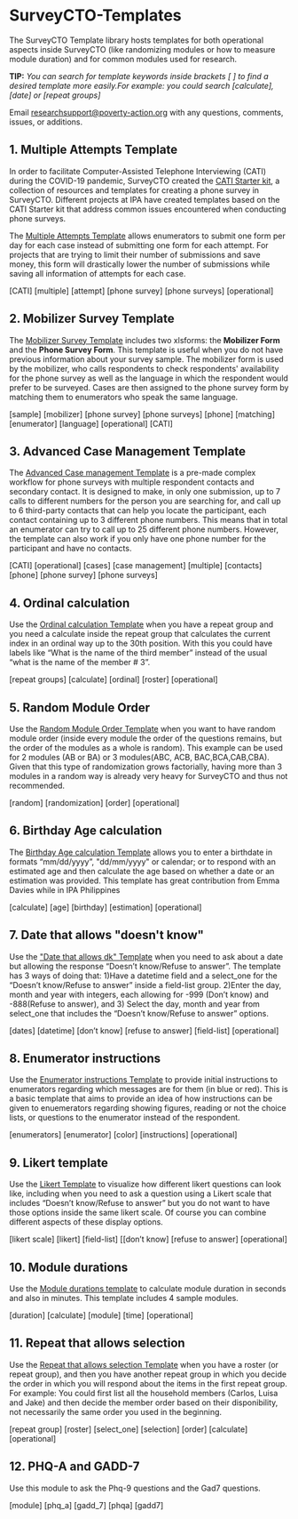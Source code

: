 # SurveyCTO-Templates

The SurveyCTO Template library hosts templates for both operational aspects inside SurveyCTO (like randomizing modules or how to measure module duration) and for common modules used for research. 


**TIP:** *You can search for template keywords inside brackets [ ] to find a desired template more easily.For example: you could search [calculate], [date] or [repeat groups]* 

Email [researchsupport@poverty-action.org](mailto:poverty-action.org) with any questions, comments, issues, or additions.

## 1. Multiple Attempts Template

In order to facilitate Computer-Assisted Telephone Interviewing (CATI) during the COVID-19 pandemic, SurveyCTO created the [CATI Starter kit](https://support.surveycto.com/hc/en-us/articles/360044958494-Computer-Assisted-Telephone-Interviewing-CATI-starter-kit), a collection of resources and templates for creating a phone survey in SurveyCTO. Different projects at IPA have created templates based on the CATI Starter kit that address common issues encountered when conducting phone surveys.

The [Multiple Attempts Template](https://github.com/PovertyAction/SurveyCTO-Templates/tree/master/Multiple%20Attempts%20Template) allows enumerators to submit one form per day for each case instead of submitting one form for each attempt. For projects that are trying to limit their number of submissions and save money, this form will drastically lower the number of submissions while saving all information of attempts for each case. 

[CATI] [multiple] [attempt] [phone survey] [phone surveys] [operational]

## 2. Mobilizer Survey Template

The [Mobilizer Survey Template](https://github.com/PovertyAction/SurveyCTO-Templates/tree/master/Mobilizer%20Survey%20Template) includes two xlsforms: the __Mobilizer Form__ and the __Phone Survey Form__. This template is useful when you do not have previous information about your survey sample. The mobilizer form is used by the mobilizer, who calls respondents to check respondents' availability for the phone survey as well as the language in which the respondent would prefer to be surveyed. Cases are then assigned to the phone survey form by matching them to enumerators who speak the same language.

[sample] [mobilizer] [phone survey] [phone surveys] [phone] [matching] [enumerator] [language] [operational] [CATI]

## 3. Advanced Case Management Template

The [Advanced Case management Template](https://github.com/PovertyAction/SurveyCTO-Templates/tree/master/Advanced%20Case%20Management%20Template) is a pre-made complex workflow for phone surveys with multiple respondent contacts and secondary contact. It is designed to make, in only one submission, up to 7 calls to different numbers for the person you are searching for, and call up to 6 third-party contacts that can help you locate the participant, each contact containing up to 3 different phone numbers. This means that in total an enumerator can try to call up to 25 different phone numbers. However, the template can also work if you only have one phone number for the participant and have no contacts.

[CATI] [operational] [cases] [case management] [multiple] [contacts] [phone] [phone survey] [phone surveys]

## 4. Ordinal calculation

Use the [Ordinal calculation Template](https://github.com/PovertyAction/SurveyCTO-Templates/tree/master/Ordinal_calculation) when you have a repeat group and you need a calculate inside the repeat group that calculates the current index in an ordinal way up to the 30th position. With this you could have labels like “What is the name of the third member” instead of the usual “what is the name of the member # 3”.

[repeat groups] [calculate] [ordinal] [roster] [operational]

## 5. Random Module Order

Use the [Random Module Order Template](https://github.com/PovertyAction/SurveyCTO-Templates/tree/master/Random%20Module%20Order) when you want to have random module order (inside every module the order of the questions remains, but the order of the modules as a whole is random). This example can be used for 2 modules (AB or BA) or 3 modules(ABC, ACB, BAC,BCA,CAB,CBA). Given that this type of randomization grows factorially, having more than 3 modules in a random way is already very heavy for SurveyCTO and thus not recommended.

[random] [randomization] [order] [operational]

## 6. Birthday Age calculation

The [Birthday Age calculation Template](https://github.com/PovertyAction/SurveyCTO-Templates/tree/master/birthday_age_calculation) allows you to enter a birthdate in formats “mm/dd/yyyy”, "dd/mm/yyyy" or calendar; or to respond with an estimated age and then calculate the age based on whether a date or an estimation was provided.
This template has great contribution from Emma Davies while in IPA Philippines

[calculate] [age] [birthday] [estimation] [operational]

## 7. Date that allows "doesn't know"

Use the ["Date that allows dk" Template](https://github.com/PovertyAction/SurveyCTO-Templates/tree/master/date_allows_dk) when you need to ask about a date but allowing the response “Doesn’t know/Refuse to answer”. The template has 3 ways of doing that: 1)Have a datetime field and a select_one for the “Doesn’t know/Refuse to answer” inside a field-list group. 2)Enter the day, month and year with integers, each allowing for -999 (Don’t know) and -888(Refuse to answer), and 3) Select the day, month and year from select_one that includes the “Doesn’t know/Refuse to answer” options.

[dates] [datetime] [don’t know] [refuse to answer] [field-list] [operational]

## 8. Enumerator instructions

Use the [Enumerator instructions Template](https://github.com/PovertyAction/SurveyCTO-Templates/tree/master/enumerator_instructions) to provide initial instructions to enumerators regarding which messages are for them (in blue or red). This is a basic template that aims to provide an idea of how instructions can be given to enuemerators regarding showing figures, reading or not the choice lists, or questions to the enumerator instead of the respondent.

[enumerators] [enumerator] [color] [instructions] [operational]

## 9. Likert template
Use the [Likert Template](https://github.com/PovertyAction/SurveyCTO-Templates/tree/master/likert_template) to visualize how different likert questions can look like, including when you need to ask a question using a Likert scale that includes “Doesn’t know/Refuse to answer” but you do not want to have those options inside the same likert scale. Of course you can combine different aspects of these display options.

[likert scale] [likert] [field-list] [[don’t know] [refuse to answer] [operational]
## 10. Module durations
Use the [Module durations template](https://github.com/PovertyAction/SurveyCTO-Templates/tree/master/module_durations) to calculate module duration in seconds and also in minutes. This template includes 4 sample modules.

[duration] [calculate] [module] [time] [operational]

## 11. Repeat that allows selection

Use the [Repeat that allows selection Template](https://github.com/PovertyAction/SurveyCTO-Templates/tree/master/repeat_allows_selection) when you have a roster (or repeat group), and then you have another repeat group in which you decide the order in which you will respond about the items in the first repeat group. For example: You could first list all the household members (Carlos, Luisa and Jake) and then decide the member order based on their disponibility, not necessarily the same order you used in the beginning.

[repeat group] [roster] [select_one] [selection] [order] [calculate] [operational]

## 12. PHQ-A and GADD-7

Use this module to ask the Phq-9 questions and the Gad7 questions.

[module] [phq_a] [gadd_7] [phqa] [gadd7]
